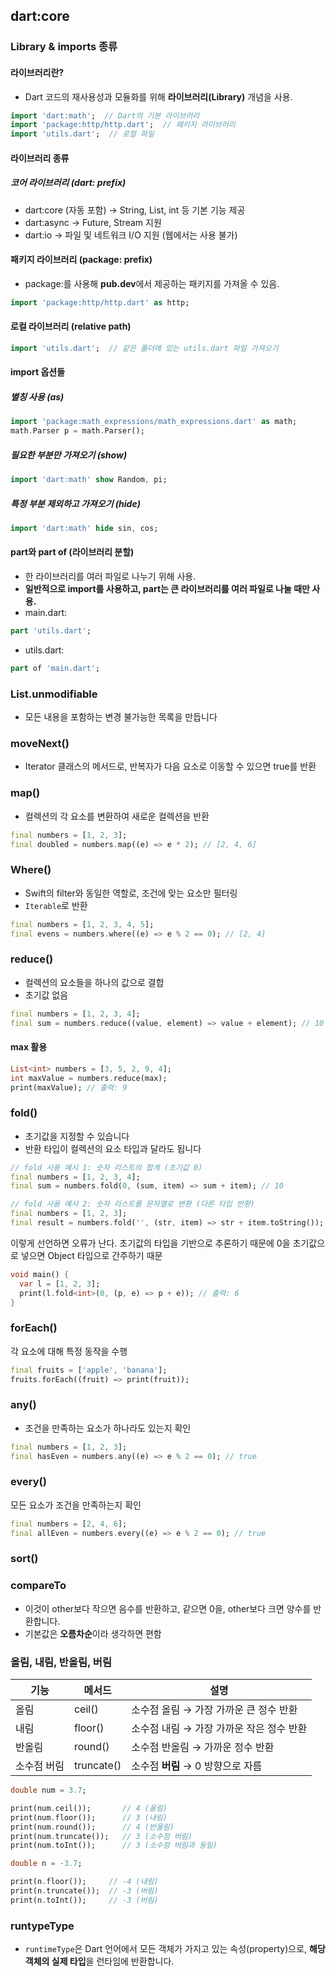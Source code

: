 ## dart:core



### Library & imports 종류



#### 라이브러리란?

- Dart 코드의 재사용성과 모듈화를 위해 **라이브러리(Library)** 개념을 사용.

```dart
import 'dart:math';  // Dart의 기본 라이브러리
import 'package:http/http.dart';  // 패키지 라이브러리
import 'utils.dart';  // 로컬 파일
```



#### 라이브러리 종류

##### 코어 라이브러리 (dart: prefix)

- dart:core (자동 포함) → String, List, int 등 기본 기능 제공
- dart:async → Future, Stream 지원
- dart:io → 파일 및 네트워크 I/O 지원 (웹에서는 사용 불가)

#### 패키지 라이브러리 (package: prefix)

- package:를 사용해 **pub.dev**에서 제공하는 패키지를 가져올 수 있음.

```dart
import 'package:http/http.dart' as http;
```



#### 로컬 라이브러리 (relative path)

```dart
import 'utils.dart';  // 같은 폴더에 있는 utils.dart 파일 가져오기
```





#### import 옵션들

##### **별칭 사용 (as)**

```dart
import 'package:math_expressions/math_expressions.dart' as math;
math.Parser p = math.Parser();
```

##### 필요한 부분만 가져오기 (show)

```dart
import 'dart:math' show Random, pi;
```

##### 특정 부분 제외하고 가져오기 (hide)

```dart
import 'dart:math' hide sin, cos;
```



#### part와 part of (라이브러리 분할)

- 한 라이브러리를 여러 파일로 나누기 위해 사용.
- **일반적으로 import를 사용하고, part는 큰 라이브러리를 여러 파일로 나눌 때만 사용.**
- main.dart:

```dart
part 'utils.dart';
```

- utils.dart:

```dart
part of 'main.dart';
```



### List<E>.unmodifiable

- 모든 내용을 포함하는 변경 불가능한 목록을 만듭니다

### moveNext()

- Iterator 클래스의 메서드로, 반복자가 다음 요소로 이동할 수 있으면 true를 반환

### map()

- 컬렉션의 각 요소를 변환하여 새로운 컬렉션을 반환

```dart
final numbers = [1, 2, 3];
final doubled = numbers.map((e) => e * 2); // [2, 4, 6]
```



### Where()

- Swift의 filter와 동일한 역할로, 조건에 맞는 요소만 필터링
- `Iterable`로 반환

```dart
final numbers = [1, 2, 3, 4, 5];
final evens = numbers.where((e) => e % 2 == 0); // [2, 4]
```



### reduce()

- 컬렉션의 요소들을 하나의 값으로 결합
- 초기값 없음

```dart
final numbers = [1, 2, 3, 4];
final sum = numbers.reduce((value, element) => value + element); // 10
```

#### max 활용



```dart
List<int> numbers = [3, 5, 2, 9, 4];
int maxValue = numbers.reduce(max);
print(maxValue); // 출력: 9
```



### fold()

- 초기값을 지정할 수 있습니다
- 반환 타입이 컬렉션의 요소 타입과 달라도 됩니다

```dart
// fold 사용 예시 1: 숫자 리스트의 합계 (초기값 0)
final numbers = [1, 2, 3, 4];
final sum = numbers.fold(0, (sum, item) => sum + item); // 10

// fold 사용 예시 2: 숫자 리스트를 문자열로 변환 (다른 타입 반환)
final numbers = [1, 2, 3];
final result = numbers.fold('', (str, item) => str + item.toString()); // "123"
```





이렇게 선언하면 오류가 난다. 초기값의 타입을 기반으로 추론하기 때문에 0을 초기값으로 넣으면 Object 타입으로 간주하기 때문

```dart
void main() {
  var l = [1, 2, 3];
  print(l.fold<int>(0, (p, e) => p + e)); // 출력: 6
}
```



### forEach()

각 요소에 대해 특정 동작을 수행

```dart
final fruits = ['apple', 'banana'];
fruits.forEach((fruit) => print(fruit));
```



### any()

- 조건을 만족하는 요소가 하나라도 있는지 확인

```dart
final numbers = [1, 2, 3];
final hasEven = numbers.any((e) => e % 2 == 0); // true
```



### every()

모든 요소가 조건을 만족하는지 확인

```dart
final numbers = [2, 4, 6];
final allEven = numbers.every((e) => e % 2 == 0); // true
```









### sort()

### compareTo

- 이것이 other보다 작으면 음수를 반환하고, 같으면 0을, other보다 크면 양수를 반환합니다.
- 기본값은 **오름차순**이라 생각하면 편함





### 올림, 내림, 반올림, 버림

| **기능**    | **메서드** | **설명**                                 |
| ----------- | ---------- | ---------------------------------------- |
| 올림        | ceil()     | 소수점 올림 → 가장 가까운 큰 정수 반환   |
| 내림        | floor()    | 소수점 내림 → 가장 가까운 작은 정수 반환 |
| 반올림      | round()    | 소수점 반올림 → 가까운 정수 반환         |
| 소수점 버림 | truncate() | 소수점 **버림** → 0 방향으로 자름        |



```dart
double num = 3.7;

print(num.ceil());       // 4 (올림)
print(num.floor());      // 3 (내림)
print(num.round());      // 4 (반올림)
print(num.truncate());   // 3 (소수점 버림)
print(num.toInt());      // 3 (소수점 버림과 동일)
```



```dart
double n = -3.7;

print(n.floor());     // -4 (내림)
print(n.truncate());  // -3 (버림)
print(n.toInt());     // -3 (버림)
```





### runtypeType

- `runtimeType`은 Dart 언어에서 모든 객체가 가지고 있는 속성(property)으로, **해당 객체의 실제 타입**을 런타임에 반환합니다.



